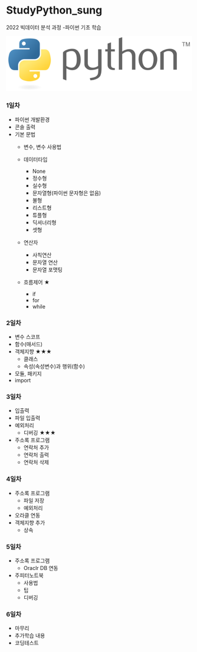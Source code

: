 # StudyPython_sung
2022 빅데이터 분석 과정 -파이썬 기초 학습


![파이썬](./image/python_logo_.png)
<!-- <img src='C:\STUDY\StudyPython_sung\image\python_logo_.png'\> -->


### 1일차
- 파이썬 개발환경
- 콘솔 출력
- 기본 문법
    - 변수, 변수 사용법
    - 데이터타입
        - None
        - 정수형
        - 실수형
        - 문자열형(파이썬 문자형은 없음)
        - 불형
        - 리스트형
        - 튜플형
        - 딕셔너리형
        - 셋형

     - 연산자
        - 사칙연산
        - 문자열 연산
        - 문자열 포맷팅

     - 흐름제어 ★
        - if
        - for
        - while
      

### 2일차
- 변수 스코프
- 함수(매서드)
- 객체지향 ★★★
   - 클래스
   - 속성(속성변수)과 행위(함수)
- 모듈, 패키지
- import


### 3일차
- 입출력
- 파일 입출력
- 예외처리
   - 디버깅 ★★★
- 주소록 프로그램
   - 연락처 추가
   - 연락처 출력
   - 연락처 삭제


### 4일차
- 주소록 프로그램
   - 파일 저장
   - 예외처리
- 오라클 연동
- 객체지향 추가
   - 상속


### 5일차
- 주소록 프로그램
   - Oraclr DB 연동
- 주피터노트북
   - 사용법
   - 팁
   - 디버깅


### 6일차
- 마무리
- 추가학습 내용
- 코딩테스트